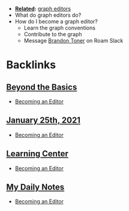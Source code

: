 - **[Related](<Related.md>):** [graph editors](<graph editors.md>)
- What do graph editors do?
- How do I become a graph editor? 
    - Learn the graph conventions
    - Contribute to the graph
    - Message [Brandon Toner](<Brandon Toner.md>) on Roam Slack

# Backlinks
## [Beyond the Basics](<Beyond the Basics.md>)
- [Becoming an Editor](<Becoming an Editor.md>)

## [January 25th, 2021](<January 25th, 2021.md>)
- [Becoming an Editor](<Becoming an Editor.md>)

## [Learning Center](<Learning Center.md>)
- [Becoming an Editor](<Becoming an Editor.md>)

## [My Daily Notes](<My Daily Notes.md>)
- [Becoming an Editor](<Becoming an Editor.md>)

